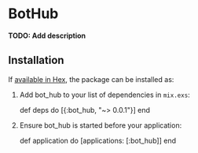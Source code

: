 # BotHub

**TODO: Add description**

## Installation

If [available in Hex](https://hex.pm/docs/publish), the package can be installed as:

  1. Add bot_hub to your list of dependencies in `mix.exs`:

        def deps do
          [{:bot_hub, "~> 0.0.1"}]
        end

  2. Ensure bot_hub is started before your application:

        def application do
          [applications: [:bot_hub]]
        end
